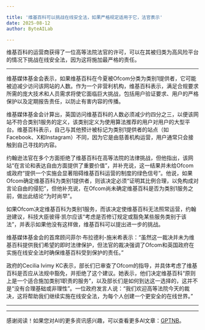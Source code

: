 ```yaml
---

title: '维基百科可以挑战在线安全法，如果严格规定适用于它，法官表示'
date: 2025-08-12
author: ByteAILab

---
```


维基百科的运营商获得了一位高等法院法官的许可，可以在其被归类为高风险平台的情况下挑战在线安全法，因为这将施加最严格的责任。

---
维基媒体基金会表示，如果维基百科在今夏被Ofcom分类为类别1提供者，它可能被迫减少访问该网站的人数。作为一个非营利机构，维基百科表示，满足合规要求所需的庞大技术和人员需求将使它面临巨大挑战，包括用户验证要求、用户的严格保护以及定期报告责任，以防止有害内容的传播。

维基媒体基金会计算出，英国访问维基百科的人数必须减少约四分之三，以便该网站不符合类别1服务的定义，该类别定义为使用算法推荐的用户对用户的大型平台。维基百科表示，自己与其他预计被标记为类别1提供者的站点（如Facebook、X和Instagram）不同，因为它是由慈善机构运营，用户通常只会接触到自己寻找的内容。

约翰逊法官在多个方面拒绝了维基百科在高等法院的法律挑战，但他指出，该网站“在言论和表达自由方面提供了重要价值”，并补充说，这一结果并未给Ofcom或政府“提供一个实施会显著阻碍维基百科运营的制度的绿色信号”。他说，如果Ofcom确定维基百科为类别1提供者，则该决定必须“证明其比例合理，以免构成对言论自由的侵犯”，但他补充说，在Ofcom尚未确定维基百科是否为类别1服务之前，做出此结论“为时尚早”。

如果Ofcom决定维基百科为类别1服务，而该决定使维基百科无法照常运营，约翰逊建议，科技大臣彼得·凯尔应该“考虑是否修订规定或豁免某些服务类别于该法”，并表示如果他没有这样做，维基百科可以提出进一步的挑战。

维基媒体基金会的首席顾问菲尔·布拉德利-施米希表示：“虽然这一裁决并未为维基百科提供我们希望的即时法律保护，但法官的裁决强调了Ofcom和英国政府在实施在线安全法时确保维基百科受到保护的责任。”

政府的Cecilia Ivimy KC表示，部长们已审查了Ofcom的指导，并具体考虑了维基百科是否应从法规中豁免，并拒绝了这个建议。她表示，他们决定维基百科“原则上是一个适合施加类别1职责的服务”，以及部长们是如何到达这一选择的，这并不是“没有合理基础或非理性”。一位政府发言人说：“我们欢迎高等法院今天的裁决，这将帮助我们继续实施在线安全法，为每个人创建一个更安全的在线世界。”

---
---
感谢阅读！如果您对AI的更多资讯感兴趣，可以查看更多AI文章：[GPTNB](https://gptnb.com)。